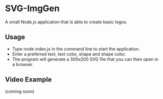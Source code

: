 # SVG-ImgGen
A small Node.js application that is able to create basic logos.
## Usage
- Type node index.js in the command line to start the application.
- Enter a preferred text, text color, shape and shape color.
- The program will generate a 300x200 SVG file that you can then open in a browser.
## Video Example
(coming soon)